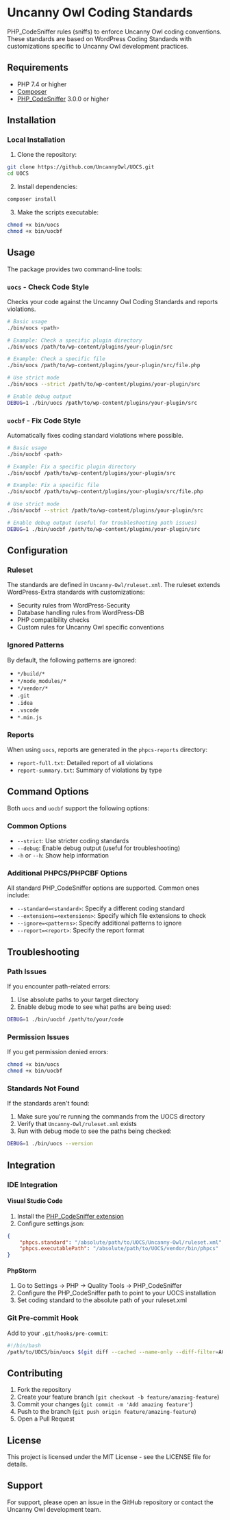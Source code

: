# Uncanny Owl Coding Standards

PHP_CodeSniffer rules (sniffs) to enforce Uncanny Owl coding conventions. These standards are based on WordPress Coding Standards with customizations specific to Uncanny Owl development practices.

## Requirements

- PHP 7.4 or higher
- [Composer](https://getcomposer.org/)
- [PHP_CodeSniffer](https://github.com/squizlabs/PHP_CodeSniffer) 3.0.0 or higher

## Installation

### Local Installation

1. Clone the repository:
```bash
git clone https://github.com/UncannyOwl/UOCS.git
cd UOCS
```

2. Install dependencies:
```bash
composer install
```

3. Make the scripts executable:
```bash
chmod +x bin/uocs
chmod +x bin/uocbf
```

## Usage

The package provides two command-line tools:

### `uocs` - Check Code Style

Checks your code against the Uncanny Owl Coding Standards and reports violations.

```bash
# Basic usage
./bin/uocs <path>

# Example: Check a specific plugin directory
./bin/uocs /path/to/wp-content/plugins/your-plugin/src

# Example: Check a specific file
./bin/uocs /path/to/wp-content/plugins/your-plugin/src/file.php

# Use strict mode
./bin/uocs --strict /path/to/wp-content/plugins/your-plugin/src

# Enable debug output
DEBUG=1 ./bin/uocs /path/to/wp-content/plugins/your-plugin/src
```

### `uocbf` - Fix Code Style

Automatically fixes coding standard violations where possible.

```bash
# Basic usage
./bin/uocbf <path>

# Example: Fix a specific plugin directory
./bin/uocbf /path/to/wp-content/plugins/your-plugin/src

# Example: Fix a specific file
./bin/uocbf /path/to/wp-content/plugins/your-plugin/src/file.php

# Use strict mode
./bin/uocbf --strict /path/to/wp-content/plugins/your-plugin/src

# Enable debug output (useful for troubleshooting path issues)
DEBUG=1 ./bin/uocbf /path/to/wp-content/plugins/your-plugin/src
```

## Configuration

### Ruleset

The standards are defined in `Uncanny-Owl/ruleset.xml`. The ruleset extends WordPress-Extra standards with customizations:

- Security rules from WordPress-Security
- Database handling rules from WordPress-DB
- PHP compatibility checks
- Custom rules for Uncanny Owl specific conventions

### Ignored Patterns

By default, the following patterns are ignored:
- `*/build/*`
- `*/node_modules/*`
- `*/vendor/*`
- `.git`
- `.idea`
- `.vscode`
- `*.min.js`

### Reports

When using `uocs`, reports are generated in the `phpcs-reports` directory:
- `report-full.txt`: Detailed report of all violations
- `report-summary.txt`: Summary of violations by type

## Command Options

Both `uocs` and `uocbf` support the following options:

### Common Options
- `--strict`: Use stricter coding standards
- `--debug`: Enable debug output (useful for troubleshooting)
- `-h` or `--h`: Show help information

### Additional PHPCS/PHPCBF Options
All standard PHP_CodeSniffer options are supported. Common ones include:
- `--standard=<standard>`: Specify a different coding standard
- `--extensions=<extensions>`: Specify which file extensions to check
- `--ignore=<patterns>`: Specify additional patterns to ignore
- `--report=<report>`: Specify the report format

## Troubleshooting

### Path Issues
If you encounter path-related errors:
1. Use absolute paths to your target directory
2. Enable debug mode to see what paths are being used:
```bash
DEBUG=1 ./bin/uocbf /path/to/your/code
```

### Permission Issues
If you get permission denied errors:
```bash
chmod +x bin/uocs
chmod +x bin/uocbf
```

### Standards Not Found
If the standards aren't found:
1. Make sure you're running the commands from the UOCS directory
2. Verify that `Uncanny-Owl/ruleset.xml` exists
3. Run with debug mode to see the paths being checked:
```bash
DEBUG=1 ./bin/uocs --version
```

## Integration

### IDE Integration

#### Visual Studio Code
1. Install the [PHP_CodeSniffer extension](https://marketplace.visualstudio.com/items?itemName=ikappas.phpcs)
2. Configure settings.json:
```json
{
    "phpcs.standard": "/absolute/path/to/UOCS/Uncanny-Owl/ruleset.xml",
    "phpcs.executablePath": "/absolute/path/to/UOCS/vendor/bin/phpcs"
}
```

#### PhpStorm
1. Go to Settings → PHP → Quality Tools → PHP_CodeSniffer
2. Configure the PHP_CodeSniffer path to point to your UOCS installation
3. Set coding standard to the absolute path of your ruleset.xml

### Git Pre-commit Hook

Add to your `.git/hooks/pre-commit`:

```bash
#!/bin/bash
/path/to/UOCS/bin/uocs $(git diff --cached --name-only --diff-filter=ACMR | grep .php)
```

## Contributing

1. Fork the repository
2. Create your feature branch (`git checkout -b feature/amazing-feature`)
3. Commit your changes (`git commit -m 'Add amazing feature'`)
4. Push to the branch (`git push origin feature/amazing-feature`)
5. Open a Pull Request

## License

This project is licensed under the MIT License - see the LICENSE file for details.

## Support

For support, please open an issue in the GitHub repository or contact the Uncanny Owl development team.
